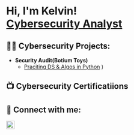 <h1>Hi, I'm Kelvin! <br/> <a href="https://www.linkedin.com/in/kelvin-arigbe/">Cybersecurity Analyst</a></h1>

<h2>👨‍💻 Cybersecurity Projects:</h2>

- <b>Security Audit(Botium Toys)</b>
  - [Praciting DS & Algos in Python](https://github.com/joshmadakor1/Algorithms-Practice)
  )

<h2>📺 Cybersecurity Certificatiions</h2>


<h2> 🤳 Connect with me:</h2>

[<img align="left" alt="JoshMadakor | LinkedIn" width="22px" src="https://cdn.jsdelivr.net/npm/simple-icons@v3/icons/linkedin.svg" />][linkedin]


[linkedin]: https://linkedin.com/in/kelvin-arigbe

<!--
**joshmadakor1/joshmadakor1** is a ✨ _special_ ✨ repository because its `README.md` (this file) appears on your GitHub profile.

Here are some ideas to get you started:

- 🔭 I’m currently working on ...
- 🌱 I’m currently learning ...
- 👯 I’m looking to collaborate on ...
- 🤔 I’m looking for help with ...
- 💬 Ask me about ...
- 📫 How to reach me: ...
- 😄 Pronouns: ...
- ⚡ Fun fact: ...
-->
